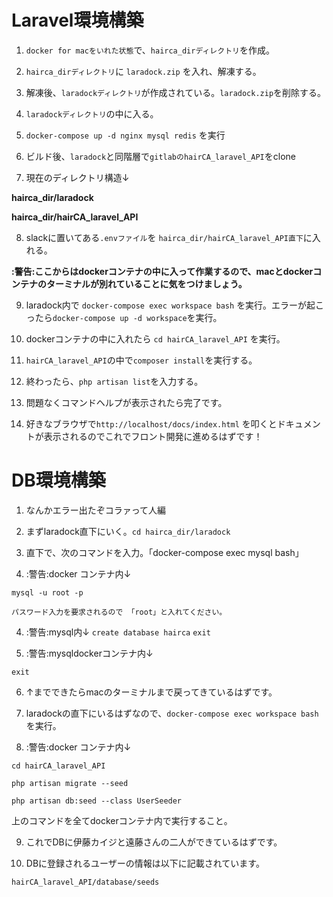 # Laravel環境構築

1.  `docker for macをいれた状態`で、`hairca_dirディレクトリ`を作成。


2.  `hairca_dirディレクトリ`に `laradock.zip` を入れ、解凍する。


3.  解凍後、`laradockディレクトリ`が作成されている。`laradock.zip`を削除する。


4.  `laradockディレクトリ`の中に入る。


5.  `docker-compose up -d nginx mysql redis` を実行


6.  ビルド後、`laradock`と同階層で`gitlabのhairCA_laravel_API`をclone 


7.  現在のディレクトリ構造↓

**hairca_dir/laradock**


**hairca_dir/hairCA_laravel_API**



8.  slackに置いてある`.envファイル`を `hairca_dir/hairCA_laravel_API直下`に入れる。

**:警告:ここからはdockerコンテナの中に入って作業するので、macとdockerコンテナのターミナルが別れていることに気をつけましょう。**


9.  laradock内で `docker-compose exec workspace bash` を実行。エラーが起こったら`docker-compose up -d workspace`を実行。


10.   dockerコンテナの中に入れたら `cd hairCA_laravel_API` を実行。


11.   `hairCA_laravel_API`の中で`composer install`を実行する。


12.   終わったら、`php artisan list`を入力する。


13.   問題なくコマンドヘルプが表示されたら完了です。


14.   好きなブラウザで`http://localhost/docs/index.html` を叩くとドキュメントが表示されるのでこれでフロント開発に進めるはずです！

# DB環境構築
1.  なんかエラー出たぞコラァって人編


1. まずlaradock直下にいく。`cd hairca_dir/laradock`

2.  直下で、次のコマンドを入力。「docker-compose exec mysql bash」

3. :警告:docker コンテナ内↓


`mysql -u root -p`


`パスワード入力を要求されるので 「root」と入れてください。`

4.  :警告:mysql内↓
`create database hairca`
`exit`

5.  :警告:mysqldockerコンテナ内↓


`exit`

6.  ↑までできたらmacのターミナルまで戻ってきているはずです。

7.  laradockの直下にいるはずなので、`docker-compose exec workspace bash`を実行。

8.  :警告:docker コンテナ内↓


`cd hairCA_laravel_API`


`php artisan migrate --seed`


`php artisan db:seed --class UserSeeder`


上のコマンドを全てdockerコンテナ内で実行すること。

9.  これでDBに伊藤カイジと遠藤さんの二人ができているはずです。

11.  DBに登録されるユーザーの情報は以下に記載されています。


`hairCA_laravel_API/database/seeds `